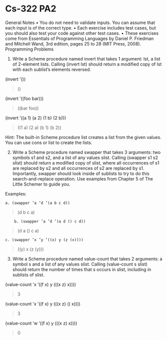 # Cs-322 PA2

General Notes
• You do not need to validate inputs. You can assume that each input is of the correct type.
• Each exercise includes test cases, but you should also test your code against other test cases.
• These exercises come from Essentials of Programming Languages by Daniel P. Friedman and
Mitchell Wand, 3rd edition, pages 25 to 28 (MIT Press, 2008).
Programming Problems
1. Write a Scheme procedure named invert that takes 1 argument: lst, a list of 2-element lists.
Calling (invert lst) should return a modified copy of lst with each sublist’s elements reversed.

(invert ’())
>()

(invert ’((foo bar)))
>((bar foo))

(invert ’((a 1) (a 2) (1 b) (2 b)))
>((1 a) (2 a) (b 1) (b 2))

Hint: The built-in Scheme procedure list creates a list from the given values. You can use cons
or list to create the lists.

2. Write a Scheme procedure named swapper that takes 3 arguments: two symbols s1 and s2, and a
list of any values slist. Calling (swapper s1 s2 slist) should return a modified copy of slist,
where all occurrences of s1 are replaced by s2 and all occurrences of s2 are replaced by s1.
Importantly, swapper should look inside of sublists to try to do this search-and-replace operation.
Use examples from Chapter 5 of The Little Schemer to guide you.

Examples:

    a. (swapper ’a ’d ’(a b c d))
>(d b c a)

        b. (swapper ’a ’d ’(a d () c d))
>(d a () c a)

    c. (swapper ’x ’y ’((x) y (z (x))))
>((y) x (z (y)))

3. Write a Scheme procedure named value-count that takes 2 arguments: a symbol s and a list
of any values slist. Calling (value-count s slist) should return the number of times that s
occurs in slist, including in sublists of slist.

(value-count ’x ’((f x) y (((x z) x)))) 
>3

(value-count ’x ’((f x) y (((x z) () x))))
>3

(value-count ’w ’((f x) y (((x z) x))))
>0
